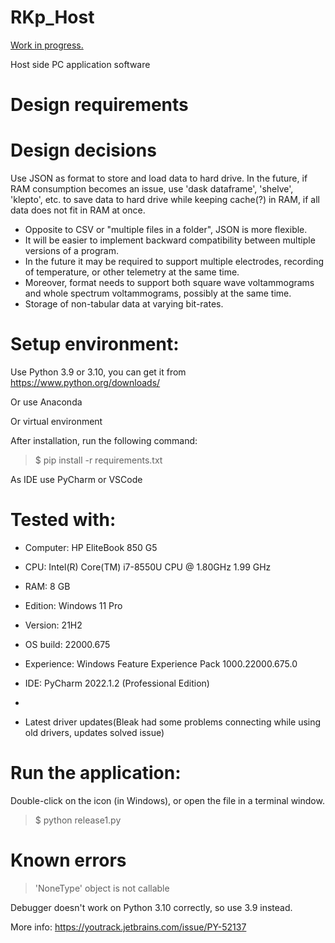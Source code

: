 # RKp_Host

<u> Work in progress. </u>

Host side PC application software

# Design requirements


# Design decisions

Use JSON as format to store and load data to hard drive.
In the future, if RAM consumption becomes an issue, use 'dask dataframe', 'shelve', 'klepto', etc. 
to save data to hard drive while keeping cache(?) in RAM, if all data does not fit in RAM at once.

- Opposite to CSV or "multiple files in a folder", JSON is more flexible.
- It will be easier to implement backward compatibility between multiple versions of a program.
- In the future it may be required to support multiple electrodes, recording of temperature,
  or other telemetry at the same time.
- Moreover, format needs to support both square wave voltammograms and whole spectrum voltammograms, possibly at the
  same time.
- Storage of non-tabular data at varying bit-rates.

# Setup environment:
Use Python 3.9 or 3.10, you can get it from https://www.python.org/downloads/

Or use Anaconda

Or virtual environment

After installation, run the following command:
> $ pip install -r requirements.txt
 
As IDE use PyCharm or VSCode

# Tested with:
- Computer: HP EliteBook 850 G5
- CPU: Intel(R) Core(TM) i7-8550U CPU @ 1.80GHz   1.99 GHz
- RAM: 8 GB
- Edition: Windows 11 Pro
- Version: 21H2
- OS build: 22000.675
- Experience: Windows Feature Experience Pack 1000.22000.675.0

- IDE: PyCharm 2022.1.2 (Professional Edition)
- 
- Latest driver updates(Bleak had some problems connecting while using old drivers, updates solved issue)

# Run the application:

Double-click on the icon (in Windows), or open the file in a terminal window.
> $ python release1.py

# Known errors

> 'NoneType' object is not callable

Debugger doesn't work on Python 3.10 correctly, so use 3.9 instead.

More info:
https://youtrack.jetbrains.com/issue/PY-52137